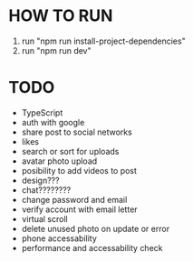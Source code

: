 # HOW TO RUN
1. run "npm run install-project-dependencies"
2. run "npm run dev"

# TODO
- TypeScript
- auth with google
- share post to social networks
- likes
- search or sort for uploads
- avatar photo upload
- posibility to add videos to post
- design???
- chat???????? 
- change password and email
- verify account with email letter 
- virtual scroll
- delete unused photo on update or error
- phone  accessability
- performance and accessability check

